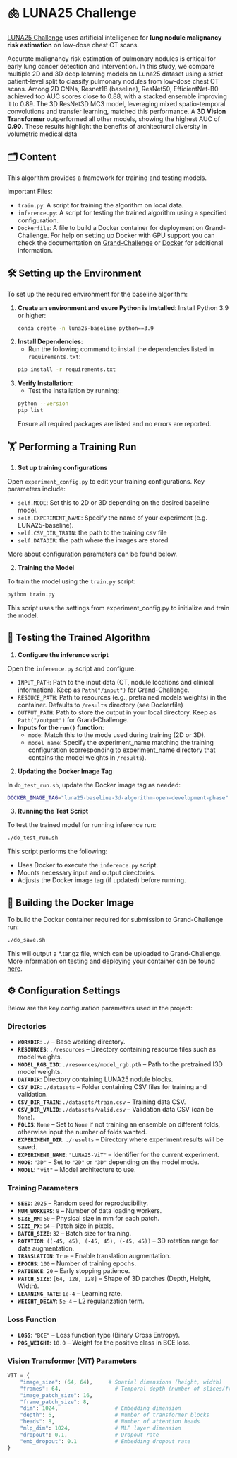 # 🫁 LUNA25 Challenge

[LUNA25 Challenge](https://luna25.grand-challenge.org/) uses artificial intelligence for **lung nodule malignancy risk estimation** on low-dose chest CT scans. 

Accurate malignancy risk estimation of pulmonary nodules is critical for early lung cancer detection and intervention. In this study, we compare multiple 2D and 3D deep learning models on Luna25 dataset using a strict patient-level split to classify pulmonary nodules from low-dose chest CT scans. Among 2D CNNs, Resnet18 (baseline), ResNet50, EfficientNet-B0 achieved top AUC scores close to $0.88$, with a stacked ensemble improving it to $0.89$. The 3D ResNet3D MC3 model, leveraging mixed spatio-temporal convolutions and transfer learning, matched this performance. A **3D Vision Transformer** outperformed all other models, showing the highest AUC of **$0.90$**. These results highlight the benefits of architectural diversity in volumetric medical data 

## 🗂️ Content
This algorithm provides a framework for training and testing models.

Important Files:
- `train.py`: A script for training the algorithm on local data.
- `inference.py`: A script for testing the trained algorithm using a specified configuration.
- `Dockerfile`: A file to build a Docker container for deployment on Grand-Challenge. For help on setting up Docker with GPU support you can check the documentation on [Grand-Challenge](https://grand-challenge.org/documentation/setting-up-wsl-with-gpu-support-for-windows-11/) or [Docker](https://docs.docker.com/engine/install/ubuntu/) for additional information.

## 🛠️ Setting up the Environment
To set up the required environment for the baseline algorithm:
1. **Create an environment and esure Python is Installed**: Install Python 3.9 or higher:
    ```bash
    conda create -n luna25-baseline python==3.9
    ```
2. **Install Dependencies**:
    - Run the following command to install the dependencies listed in `requirements.txt`:
    ```bash
    pip install -r requirements.txt
    ```
3. **Verify Installation**:
    - Test the installation by running:
    ```bash
    python --version
    pip list
    ```
    Ensure all required packages are listed and no errors are reported.

## 🏋️ Performing a Training Run
1. **Set up training configurations**

Open `experiment_config.py` to edit your training configurations. Key parameters include:

- `self.MODE`: Set this to 2D or 3D depending on the desired baseline model.
- `self.EXPERIMENT_NAME`: Specify the name of your experiment (e.g. LUNA25-baseline).
- `self.CSV_DIR_TRAIN`: the path to the training csv file
- `self.DATADIR`: the path where the images are stored

More about configuration parameters can be found below.

2. **Training the Model**

To train the model using the `train.py` script:
```bash
python train.py
```
This script uses the settings from experiment_config.py to initialize and train the model.

## 🧪 Testing the Trained Algorithm
1. **Configure the inference script**

Open the `inference.py` script and configure:
- `INPUT_PATH`: Path to the input data (CT, nodule locations and clinical information). Keep as `Path("/input")` for Grand-Challenge.
- `RESOUCE_PATH`: Path to resources (e.g., pretrained models weights) in the container. Defaults to `/results` directory (see Dockerfile)
- `OUTPUT_PATH`: Path to store the output in your local directory. Keep as `Path("/output")` for Grand-Challenge.
- **Inputs for the `run()` function**:
    - `mode`: Match this to the mode used during training (2D or 3D).
    - `model_name`: Specify the experiment_name matching the training configuration (corresponding to experiment_name directory that contains the model weights in `/results`).

2. **Updating the Docker Image Tag**

In `do_test_run.sh`, update the Docker image tag as needed:
```bash
DOCKER_IMAGE_TAG="luna25-baseline-3d-algorithm-open-development-phase"
```


3. **Running the Test Script**

To test the trained model for running inference run: 
```bash
./do_test_run.sh
``` 

This script performs the following:
- Uses Docker to execute the `inference.py` script.
- Mounts necessary input and output directories.
- Adjusts the Docker image tag (if updated) before running.

## 🐳 Building the Docker Image
To build the Docker container required for submission to Grand-Challenge run:
```bash
./do_save.sh
```
This will output a *.tar.gz file, which can be uploaded to Grand-Challenge.
More information on testing and deploying your container can be found [here](https://grand-challenge.org/documentation/test-and-deploy-your-container/).


## ⚙️ Configuration Settings

Below are the key configuration parameters used in the project:

### Directories
- **`WORKDIR`**: `./` – Base working directory.
- **`RESOURCES`**: `./resources` – Directory containing resource files such as model weights.
- **`MODEL_RGB_I3D`**: `./resources/model_rgb.pth` – Path to the pretrained I3D model weights.
- **`DATADIR`**:  Directory containing LUNA25 nodule blocks.
- **`CSV_DIR`**: `./datasets` – Folder containing CSV files for training and validation.
- **`CSV_DIR_TRAIN`**: `./datasets/train.csv` – Training data CSV.
- **`CSV_DIR_VALID`**: `./datasets/valid.csv` – Validation data CSV (can be `None`).
- **`FOLDS`**: `None` – Set to `None` if not training an ensemble on different folds, otherwise input the number of folds wanted.
- **`EXPERIMENT_DIR`**: `./results` – Directory where experiment results will be saved.
- **`EXPERIMENT_NAME`**: `"LUNA25-ViT"` – Identifier for the current experiment.
- **`MODE`**: `"3D"` – Set to `"2D"` or `"3D"` depending on the model mode.
- **`MODEL`**: `"vit"` – Model architecture to use.

### Training Parameters
- **`SEED`**: `2025` – Random seed for reproducibility.
- **`NUM_WORKERS`**: `8` – Number of data loading workers.
- **`SIZE_MM`**: `50` – Physical size in mm for each patch.
- **`SIZE_PX`**: `64` – Patch size in pixels.
- **`BATCH_SIZE`**: `32` – Batch size for training.
- **`ROTATION`**: `((-45, 45), (-45, 45), (-45, 45))` – 3D rotation range for data augmentation.
- **`TRANSLATION`**: `True` – Enable translation augmentation.
- **`EPOCHS`**: `100` – Number of training epochs.
- **`PATIENCE`**: `20` – Early stopping patience.
- **`PATCH_SIZE`**: `[64, 128, 128]` – Shape of 3D patches (Depth, Height, Width).
- **`LEARNING_RATE`**: `1e-4` – Learning rate.
- **`WEIGHT_DECAY`**: `5e-4` – L2 regularization term.

### Loss Function
- **`LOSS`**: `"BCE"` – Loss function type (Binary Cross Entropy).
- **`POS_WEIGHT`**: `10.0` – Weight for the positive class in BCE loss.

### Vision Transformer (ViT) Parameters

```python
VIT = {
    "image_size": (64, 64),     # Spatial dimensions (height, width)
    "frames": 64,                 # Temporal depth (number of slices/frames)
    "image_patch_size": 16,      
    "frame_patch_size": 8,       
    "dim": 1024,                  # Embedding dimension
    "depth": 6,                   # Number of transformer blocks
    "heads": 8,                   # Number of attention heads
    "mlp_dim": 1024,              # MLP layer dimension
    "dropout": 0.1,               # Dropout rate
    "emb_dropout": 0.1            # Embedding dropout rate
}
```